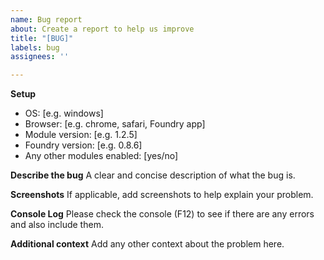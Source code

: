 ```yaml
---
name: Bug report
about: Create a report to help us improve
title: "[BUG]"
labels: bug
assignees: ''

---
```


**Setup**
 - OS: [e.g. windows]
 - Browser: [e.g. chrome, safari, Foundry app]
 - Module version: [e.g. 1.2.5]
 - Foundry version: [e.g. 0.8.6]
 - Any other modules enabled: [yes/no]

**Describe the bug**
A clear and concise description of what the bug is.

**Screenshots**
If applicable, add screenshots to help explain your problem.

**Console Log**
Please check the console (F12) to see if there are any errors and also include them.

**Additional context**
Add any other context about the problem here.
